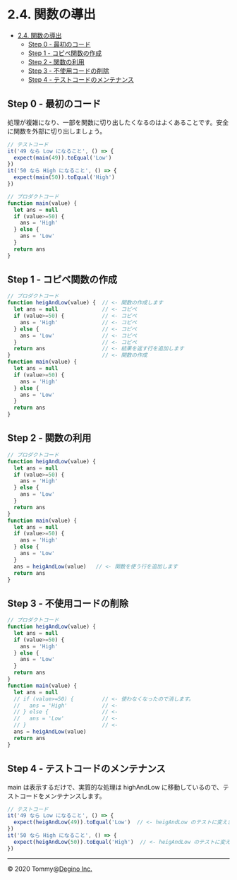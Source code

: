 # 2.4. 関数の導出

<!-- TOC -->

- [2.4. 関数の導出](#24-関数の導出)
  - [Step 0 - 最初のコード](#step-0---最初のコード)
  - [Step 1 - コピペ関数の作成](#step-1---コピペ関数の作成)
  - [Step 2 - 関数の利用](#step-2---関数の利用)
  - [Step 3 - 不使用コードの削除](#step-3---不使用コードの削除)
  - [Step 4 - テストコードのメンテナンス](#step-4---テストコードのメンテナンス)

<!-- /TOC -->

## Step 0 - 最初のコード

処理が複雑になり、一部を関数に切り出したくなるのはよくあることです。安全に関数を外部に切り出しましょう。

```js
// テストコード
it('49 なら Low になること', () => {
  expect(main(49)).toEqual('Low')
})
it('50 なら High になること', () => {
  expect(main(50)).toEqual('High')
})
```

```js
// プロダクトコード
function main(value) {
  let ans = null
  if (value>=50) {
    ans = 'High'
  } else {
    ans = 'Low'
  }
  return ans
}
```

## Step 1 - コピペ関数の作成

```js
// プロダクトコード
function heigAndLow(value) {  // <- 関数の作成します
  let ans = null              // <- コピペ
  if (value>=50) {            // <- コピペ
    ans = 'High'              // <- コピペ
  } else {                    // <- コピペ
    ans = 'Low'               // <- コピペ
  }                           // <- コピペ
  return ans                  // <- 結果を返す行を追加します
}                             // <- 関数の作成
function main(value) {
  let ans = null
  if (value>=50) {
    ans = 'High'
  } else {
    ans = 'Low'
  }
  return ans
}
```

## Step 2 - 関数の利用

```js
// プロダクトコード
function heigAndLow(value) {
  let ans = null
  if (value>=50) {
    ans = 'High'
  } else {
    ans = 'Low'
  }
  return ans
}
function main(value) {
  let ans = null
  if (value>=50) {
    ans = 'High'
  } else {
    ans = 'Low'
  }
  ans = heigAndLow(value)   // <- 関数を使う行を追加します
  return ans
}
```

## Step 3 - 不使用コードの削除

```js
// プロダクトコード
function heigAndLow(value) {
  let ans = null
  if (value>=50) {
    ans = 'High'
  } else {
    ans = 'Low'
  }
  return ans
}
function main(value) {
  let ans = null
  // if (value>=50) {         // <- 使わなくなったので消します。
  //   ans = 'High'           // <-
  // } else {                 // <-
  //   ans = 'Low'            // <-
  // }                        // <-
  ans = heigAndLow(value)
  return ans
}
```

## Step 4 - テストコードのメンテナンス

main は表示するだけで、実質的な処理は highAndLow に移動しているので、テストコードをメンテナンスします。

```js
// テストコード
it('49 なら Low になること', () => {
  expect(heigAndLow(49)).toEqual('Low')  // <- heigAndLow のテストに変えます
})
it('50 なら High になること', () => {
  expect(heigAndLow(50)).toEqual('High')  // <- heigAndLow のテストに変えます
})
```

---

&copy; 2020 Tommy@[Degino Inc.](https://www.degino.com/)
